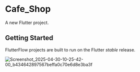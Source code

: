 # Cafe_Shop

A new Flutter project.

## Getting Started

FlutterFlow projects are built to run on the Flutter _stable_ release.

![Screenshot_2025-04-30-10-25-42-00_b434642897567beffa0c70e6d8e3ba3f](https://github.com/user-attachments/assets/0c7b2f56-be27-49e8-9678-c86f3ebae706)
